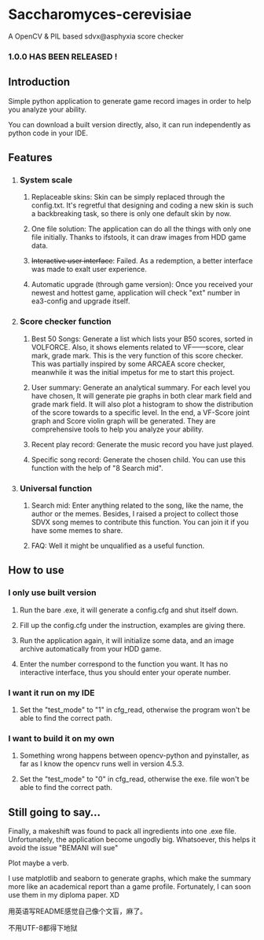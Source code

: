 # Saccharomyces-cerevisiae

A OpenCV &amp; PIL based sdvx@asphyxia score checker

### 1.0.0 HAS BEEN RELEASED !

## Introduction

Simple python application to generate game record images in order to help you analyze your ability.

You can download a built version directly, also, it can run independently as python code in your IDE.

## Features

1. ### System scale

   1. Replaceable skins: Skin can be simply replaced through the config.txt. It's regretful that designing and coding a new skin is such a backbreaking task, so there is only one default skin by now.
   
   2. One file solution: The application can do all the things with only one file initially. Thanks to ifstools, it can draw images from HDD game data. 

   3. ~~Interactive user interface~~: Failed. As a redemption, a better interface was made to exalt user experience.
   
   4. Automatic upgrade (through game version): Once you received your newest and hottest game, application will check "ext" number in ea3-config and upgrade itself.

2. ### Score checker function

   1. Best 50 Songs: Generate a list which lists your B50 scores, sorted in VOLFORCE. Also, it shows elements related to VF——score, clear mark, grade mark.
      This is the very function of this score checker. This was partially inspired by some ARCAEA score checker, meanwhile it was the initial impetus for me to start this project.
   
   2. User summary: Generate an analytical summary. For each level you have chosen, It will generate pie graphs in both clear mark field and grade mark field. It will also plot a histogram to show the distribution of the score towards to a specific level. In the end, a VF-Score joint graph and Score violin graph will be generated. They are comprehensive tools to help you analyze your ability.

   3. Recent play record: Generate the music record you have just played. 
   
   4. Specific song record: Generate the chosen child. You can use this function with the help of "8 Search mid".

3. ### Universal function

   1. Search mid: Enter anything related to the song, like the name, the author or the memes. Besides, I raised a project to collect those SDVX song memes to contribute this function. You can join it if you have some memes to share.
   
   2. FAQ: Well it might be unqualified as a useful function.

## How to use

### I only use built version

   1. Run the bare .exe, it will generate a config.cfg and shut itself down.
      
   2. Fill up the config.cfg under the instruction, examples are giving there.
      
   3. Run the application again, it will initialize some data, and an image archive automatically from your HDD game.
      
   4. Enter the number correspond to the function you want. It has no interactive interface, thus you should enter your operate number.

### I want it run on my IDE

   1. Set the "test_mode" to "1" in cfg_read, otherwise the program won't be able to find the correct path.

### I want to build it on my own

   1. Something wrong happens between opencv-python and pyinstaller, as far as I know the opencv runs well in version 4.5.3.

   2. Set the "test_mode" to "0" in cfg_read, otherwise the exe. file won't be able to find the correct path.

## Still going to say…

Finally, a makeshift was found to pack all ingredients into one .exe file. Unfortunately, the application become ungodly big. Whatsoever, this helps it avoid the issue "BEMANI will sue"

Plot maybe a verb.

I use matplotlib and seaborn to generate graphs, which make the summary more like an academical report than a game profile. Fortunately, I can soon use them in my diploma paper. XD

用英语写README感觉自己像个文盲，麻了。

不用UTF-8都得下地狱
